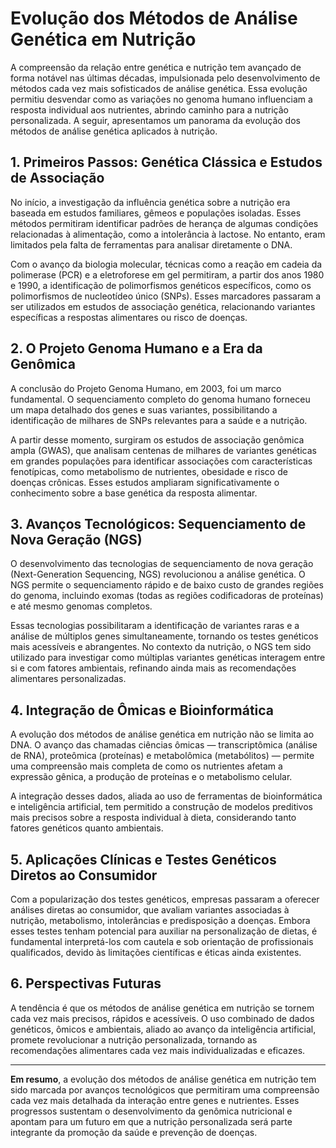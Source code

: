# Evolução dos Métodos de Análise Genética em Nutrição

A compreensão da relação entre genética e nutrição tem avançado de forma notável nas últimas décadas, impulsionada pelo desenvolvimento de métodos cada vez mais sofisticados de análise genética. Essa evolução permitiu desvendar como as variações no genoma humano influenciam a resposta individual aos nutrientes, abrindo caminho para a nutrição personalizada. A seguir, apresentamos um panorama da evolução dos métodos de análise genética aplicados à nutrição.

## 1. Primeiros Passos: Genética Clássica e Estudos de Associação

No início, a investigação da influência genética sobre a nutrição era baseada em estudos familiares, gêmeos e populações isoladas. Esses métodos permitiram identificar padrões de herança de algumas condições relacionadas à alimentação, como a intolerância à lactose. No entanto, eram limitados pela falta de ferramentas para analisar diretamente o DNA.

Com o avanço da biologia molecular, técnicas como a reação em cadeia da polimerase (PCR) e a eletroforese em gel permitiram, a partir dos anos 1980 e 1990, a identificação de polimorfismos genéticos específicos, como os polimorfismos de nucleotídeo único (SNPs). Esses marcadores passaram a ser utilizados em estudos de associação genética, relacionando variantes específicas a respostas alimentares ou risco de doenças.

## 2. O Projeto Genoma Humano e a Era da Genômica

A conclusão do Projeto Genoma Humano, em 2003, foi um marco fundamental. O sequenciamento completo do genoma humano forneceu um mapa detalhado dos genes e suas variantes, possibilitando a identificação de milhares de SNPs relevantes para a saúde e a nutrição.

A partir desse momento, surgiram os estudos de associação genômica ampla (GWAS), que analisam centenas de milhares de variantes genéticas em grandes populações para identificar associações com características fenotípicas, como metabolismo de nutrientes, obesidade e risco de doenças crônicas. Esses estudos ampliaram significativamente o conhecimento sobre a base genética da resposta alimentar.

## 3. Avanços Tecnológicos: Sequenciamento de Nova Geração (NGS)

O desenvolvimento das tecnologias de sequenciamento de nova geração (Next-Generation Sequencing, NGS) revolucionou a análise genética. O NGS permite o sequenciamento rápido e de baixo custo de grandes regiões do genoma, incluindo exomas (todas as regiões codificadoras de proteínas) e até mesmo genomas completos.

Essas tecnologias possibilitaram a identificação de variantes raras e a análise de múltiplos genes simultaneamente, tornando os testes genéticos mais acessíveis e abrangentes. No contexto da nutrição, o NGS tem sido utilizado para investigar como múltiplas variantes genéticas interagem entre si e com fatores ambientais, refinando ainda mais as recomendações alimentares personalizadas.

## 4. Integração de Ômicas e Bioinformática

A evolução dos métodos de análise genética em nutrição não se limita ao DNA. O avanço das chamadas ciências ômicas — transcriptômica (análise de RNA), proteômica (proteínas) e metabolômica (metabólitos) — permite uma compreensão mais completa de como os nutrientes afetam a expressão gênica, a produção de proteínas e o metabolismo celular.

A integração desses dados, aliada ao uso de ferramentas de bioinformática e inteligência artificial, tem permitido a construção de modelos preditivos mais precisos sobre a resposta individual à dieta, considerando tanto fatores genéticos quanto ambientais.

## 5. Aplicações Clínicas e Testes Genéticos Diretos ao Consumidor

Com a popularização dos testes genéticos, empresas passaram a oferecer análises diretas ao consumidor, que avaliam variantes associadas à nutrição, metabolismo, intolerâncias e predisposição a doenças. Embora esses testes tenham potencial para auxiliar na personalização de dietas, é fundamental interpretá-los com cautela e sob orientação de profissionais qualificados, devido às limitações científicas e éticas ainda existentes.

## 6. Perspectivas Futuras

A tendência é que os métodos de análise genética em nutrição se tornem cada vez mais precisos, rápidos e acessíveis. O uso combinado de dados genéticos, ômicos e ambientais, aliado ao avanço da inteligência artificial, promete revolucionar a nutrição personalizada, tornando as recomendações alimentares cada vez mais individualizadas e eficazes.

---

**Em resumo**, a evolução dos métodos de análise genética em nutrição tem sido marcada por avanços tecnológicos que permitiram uma compreensão cada vez mais detalhada da interação entre genes e nutrientes. Esses progressos sustentam o desenvolvimento da genômica nutricional e apontam para um futuro em que a nutrição personalizada será parte integrante da promoção da saúde e prevenção de doenças.
